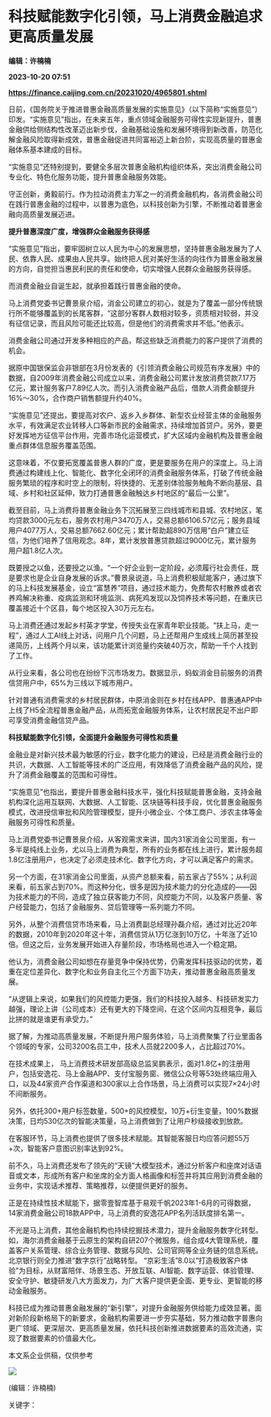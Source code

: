 # 科技赋能数字化引领，马上消费金融追求更高质量发展
**编辑：许楠楠**

**2023-10-20 07:51**

**https://finance.caijing.com.cn/20231020/4965801.shtml**

日前，《国务院关于推进普惠金融高质量发展的实施意见》（以下简称“实施意见”）印发。“实施意见”指出，在未来五年，重点领域金融服务可得性实现新提升，普惠金融供给侧结构性改革迈出新步伐，金融基础设施和发展环境得到新改善，防范化解金融风险取得新成效，普惠金融促进共同富裕迈上新台阶，实现高质量的普惠金融体系基本建成的目标。

“实施意见”还特别提到，要健全多层次普惠金融机构组织体系，突出消费金融公司专业化、特色化服务功能，提升普惠金融服务效能。

守正创新，勇毅前行。作为拉动消费主力军之一的消费金融机构，各消费金融公司在践行普惠金融的过程中，以普惠为底色，以科技创新为引擎，不断推动着普惠金融向高质量发展迈进。

**提升普惠深度广度，增强群众金融服务获得感**

“实施意见”指出，要牢固树立以人民为中心的发展思想，坚持普惠金融发展为了人民、依靠人民、成果由人民共享。始终把人民对美好生活的向往作为普惠金融发展的方向，自觉担当惠民利民的责任和使命，切实增强人民群众金融服务获得感。

而消费金融业自诞生起，就承担着践行普惠金融的使命。

马上消费党委书记曹景泉介绍，消金公司建立的初心，就是为了覆盖一部分传统银行所不能够覆盖到的长尾客群，“这部分客群人数相对较多，资质相对较弱，并没有征信记录，而且风险可能还比较高，但是他们的消费需求并不低。”他表示。

消费金融公司通过开发多种相应的产品，帮这些缺乏消费能力的客户提供了消费的机会。

据原中国银保监会非银部在3月份发表的《引领消费金融公司规范有序发展》中的数据，自2009年消费金融公司成立以来，消费金融公司累计发放消费贷款7.17万亿元，累计服务客户7.89亿人次。而引入消费金融产品后，借款人消费金额提升16%～30%，合作商户销售额提升约40%。

“实施意见”还提出，要提高对农户、返乡入乡群体、新型农业经营主体的金融服务水平，有效满足农业转移人口等新市民的金融需求，持续增加首贷户。另外，要更好发挥地方征信平台作用，完善市场化运营模式，扩大区域内金融机构及普惠金融重点群体信息服务覆盖范围。

这意味着，不仅要拓宽覆盖普惠人群的广度，更是要服务在用户的深度上。马上消费通过构建线上化、智能化、数字化全闭环的消费金融服务体系，打破了传统金融服务繁琐的程序和时空上的限制，将快捷的、无差别体验服务触角不断向基层、县域、乡村和社区延伸，致力打通普惠金融触达乡村地区的“最后一公里”。

截至目前，马上消费将普惠金融业务下沉拓展至三四线城市和县城、农村地区，笔均贷款3000元左右，服务农村用户3470万人，交易总额6106.57亿元；服务县域用户4077万人，交易总额7662.60亿元；累计帮助超890万信用“白户”建立征信，为他们培养了信用观念。8年，累计发放普惠贷款超过9000亿元，累计服务用户超1.8亿人次。

既要授之以鱼，还要授之以渔。“一个好企业到一定阶段，必须履行社会责任，既是要求也是企业自身发展的诉求。”曹景泉说道，马上消费积极赋能客户，通过旗下的马上科技发展基金，设立“富慧养”项目，通过技术能力，免费帮农村散养或者农养鸡解决称重、疫病监测和环境监测、病死鸡发现以及饲养技术等问题，在重庆已覆盖接近十个区县，每个地区投入30万元左右。

马上消费还通过发起乡村英才学堂，传授失业在家青年职业技能。“扶上马，走一程”，通过人工AI线上对话，问用户几个问题，马上还帮用户生成线上简历甚至投递简历，上线两个月以来，该功能累计浏览量约突破40万次，帮助一千个人找到了工作。

从行业来看，各公司也在纷纷下沉市场发力。数据显示，蚂蚁消金目前服务的消费信贷用户中，65%为三线以下城市用户。

针对普通有消费需求的乡村居民群体，中原消金则在乡村在线APP、普惠通APP中上线了H5全流程普惠金融产品，从而拓宽金融服务体系，让农村居民足不出户即可享受消费金融信贷产品。

**科技赋能数字化引领，全面提升金融服务可得性和质量**

金融业是对新兴技术最为敏感的行业，数字化能力的建设，已经是消费金融行业的共识，大数据、人工智能等技术的广泛应用，有效降低了消费金融产品的风险，提升了消费金融覆盖的范围和可得性。

“实施意见”也指出，要提升普惠金融科技水平，强化科技赋能普惠金融，支持金融机构深化运用互联网、大数据、人工智能、区块链等科技手段，优化普惠金融服务模式，改进授信审批和风险管理模型，提升小微企业、个体工商户、涉农主体等金融服务可得性和质量。

马上消费党委书记曹景泉介绍，从客观需求来讲，国内31家消金公司里面，有一多半是纯线上业务，尤以马上消费为典型，所有的业务都在线上进行，累计服务超1.8亿注册用户，也决定了必须走技术化、数字化方向，才可以满足客户的需求。

另一个方面，在31家消金公司里面，从资产总额来看，前五家占了55%；从利润来看，前五家占到70%。而这种分化，很多是因为技术能力的分化造成的——因为技术能力的不同，造成了独立获客能力不同，风控能力不同，以及客户质量、客户经营能力，包括了金融服务、贷后管理等一系列能力不同。

另外，从整个消费信贷市场来看，马上消费副总经理孙磊介绍，通过对比近20年的数据，2010年到2020年这十年，消费信贷从1万亿涨到10万亿，十年涨了近10倍。但这之后，业务发展开始进入存量阶段，市场格局也进入一个稳定期。

他认为，消费金融公司如想在存量竞争中保持优势，仍需发挥科技驱动的优势，着重在定位差异化、数字化和业务自主化三个方面下功夫，推动普惠金融高质量发展。

“从逻辑上来说，如果我们的风控能力更强，我们的科技投入越多、科技研发实力越强，理论上讲（公司成本）还有更大的下降空间，在这个区间内互相竞争，最后比拼的就是谁更有承受力。”

据了解，为推动高质量发展，不断提升用户服务体验，马上消费聚集了行业里面各个领域的专家，公司3200名员工中，技术人员就2200多人，占比超过70%。

在技术成果上， 马上消费技术研发部高级总监吴鹏表示，面对1.8亿+的注册用户，包括安逸花、马上金融APP、支付宝服务窗、微信公众号等53处终端应用入口，以及44家资产合作渠道和300家以上合作场景，马上消费可以实现7×24小时不间断服务。

另外，依托300+用户标签数量，500+的风控模型，10万+衍生变量，100%数据决策，日均530亿次的智能决策量，马上消费做到了让用户秒级接收到放款。

在客服环节，马上消费也提供了很多技术赋能。其智能客服日均应答问题55万+次，智能客户意图识别率达到92%。

前不久，马上消费还发布了领先的“天镜”大模型技术，通过分析客户和座席对话语音或文本，形成所有客户和坐席的全方面人格画像和标签并将其应用到消费金融的业务中，实现话术推荐、策略推荐，以便提供更好的服务。

正是在持续性技术赋能下，据零壹智库基于易观千帆2023年1-6月的可得数据，14家消费金融公司18款APP中，马上消费的安逸花APP名列活跃度排名第一。

不光是马上消费，其他金融机构也持续挖掘技术潜力，提升金融服务数字化转型。如，海尔消费金融基于云原生的架构自研207个微服务，组合成4大管理系统，覆盖客户关系管理、综合业务管理、数据与风险、公司官网等全业务链的信息系统。北京银行则全力推进“数字京行”战略转型。 “京彩生活”8.0以“打造极致客户体验”为目标，从财富陪伴、场景生态、开放互联、AI智能、数字运营、体验管理、安全守护、敏捷研发八大方面发力，为广大客户提供更全面、更专业、更智能的移动金融服务。

科技已成为推动普惠金融发展的“新引擎”，对提升金融服务供给能力成效显著。面对新阶段新格局下的新要求，金融机构需要进一步夯实基础，努力推动数字普惠向更广领域、更深层次、更高质量发展，依托科技创新推进数据要素的高效流通，实现了数据要素的价值最大化。

本文系企业供稿，仅供参考

![](https://tx1.cdn.caijing.com.cn/2014-03-27/114048455.jpg)

(编辑：许楠楠)

关键字：